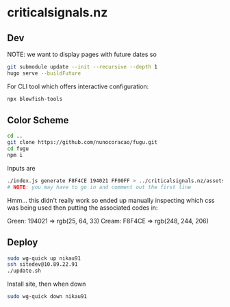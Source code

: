 # criticalsignals.nz

## Dev

NOTE: we want to display pages with future dates so

```bash
git submodule update --init --recursive --depth 1
hugo serve --buildFuture
```

For CLI tool which offers interactive configuration:
```bash
npx blowfish-tools
```

## Color Scheme

```bash
cd ..
git clone https://github.com/nunocoracao/fugu.git
cd fugu
npm i
```

Inputs are <neutral> <primary> <secondary>
```bash
./index.js generate F8F4CE 194021 FF00FF > ../criticalsignals.nz/assets/css/schemes/crit-sigs.css 
# NOTE: you may have to go in and comment out the first line
```

Hmm... this didn't really work so ended up manually inspecting which css
was being used then putting the associated codes in:

Green: 194021 => rgb(25, 64, 33)
Cream: F8F4CE => rgb(248, 244, 206)


## Deploy

```bash
sudo wg-quick up nikau91
ssh sitedev@10.89.22.91
./update.sh
```
Install site, then when down 

```bash
sudo wg-quick down nikau91
```
